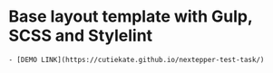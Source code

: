 # Base layout template with Gulp, SCSS and Stylelint
    - [DEMO LINK](https://cutiekate.github.io/nextepper-test-task/)
